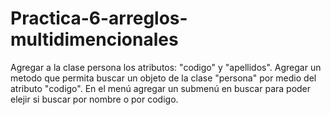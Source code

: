 # Practica-6-arreglos-multidimencionales
Agregar a la clase persona los atributos: "codigo" y "apellidos".
Agregar un metodo que permita buscar un objeto de la clase "persona" por medio del atributo "codigo".
En el menú agregar un submenú en buscar para poder elejir si buscar por nombre o por codigo.
